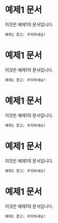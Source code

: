 # 예제1 문서

이것은 예제1의 문서입니다.

```warning
예제1 경고: 주의하세요!
``` 
# 예제1 문서

이것은 예제1의 문서입니다.

```warning
예제1 경고: 주의하세요!
``` 
# 예제1 문서

이것은 예제1의 문서입니다.

```warning
예제1 경고: 주의하세요!
``` 
# 예제1 문서

이것은 예제1의 문서입니다.

```warning
예제1 경고: 주의하세요!
``` 
# 예제1 문서

이것은 예제1의 문서입니다.

```warning
예제1 경고: 주의하세요!
``` 